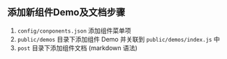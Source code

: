 ## 添加新组件Demo及文档步骤

1. `config/conponents.json` 添加组件菜单项
2. `public/demos` 目录下添加组件 Demo 并关联到 `public/demos/index.js` 中
3. `post` 目录下添加组件文档 (markdown 语法)